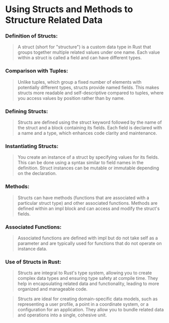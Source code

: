 # Using Structs and Methods to Structure Related Data
### Definition of Structs: 
> A struct (short for "structure") is a custom data type in Rust that groups together multiple related values under one name. Each value within a struct is called a field and can have different types.

### Comparison with Tuples:
> Unlike tuples, which group a fixed number of elements with potentially different types, structs provide named fields. This makes structs more readable and self-descriptive compared to tuples, where you access values by position rather than by name.

### Defining Structs:
> Structs are defined using the struct keyword followed by the name of the struct and a block containing its fields. Each field is declared with a name and a type, which enhances code clarity and maintenance.

### Instantiating Structs:
> You create an instance of a struct by specifying values for its fields. This can be done using a syntax similar to field names in the definition. Struct instances can be mutable or immutable depending on the declaration.

### Methods:
> Structs can have methods (functions that are associated with a particular struct type) and other associated functions. Methods are defined within an impl block and can access and modify the struct's fields.

### Associated Functions:
> Associated functions are defined with impl but do not take self as a parameter and are typically used for functions that do not operate on instance data.

### Use of Structs in Rust:
> Structs are integral to Rust's type system, allowing you to create complex data types and ensuring type safety at compile time. They help in encapsulating related data and functionality, leading to more organized and manageable code.

> Structs are ideal for creating domain-specific data models, such as representing a user profile, a point in a coordinate system, or a configuration for an application. They allow you to bundle related data and operations into a single, cohesive unit.
